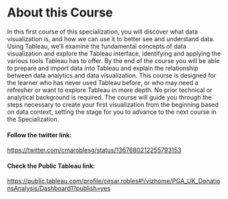# About this Course
In this first course of this specialization, you will discover what data visualization is, and how we can use it to better see and understand data. Using Tableau, we’ll examine the fundamental concepts of data visualization and explore the Tableau interface, identifying and applying the various tools Tableau has to offer. By the end of the course you will be able to prepare and import data into Tableau and explain the relationship between data analytics and data visualization. This course is designed for the learner who has never used Tableau before, or who may need a refresher or want to explore Tableau in more depth. No prior technical or analytical background is required. The course will guide you through the steps necessary to create your first visualization from the beginning based on data context, setting the stage for you to advance to the next course in the Specialization.

#### Follow the twitter link:
https://twitter.com/cmaroblesg/status/1367680212255793153

#### Check the Public Tableau link:
https://public.tableau.com/profile/cesar.robles#!/vizhome/PGA_UK_DonationsAnalysis/Dashboard1?publish=yes
